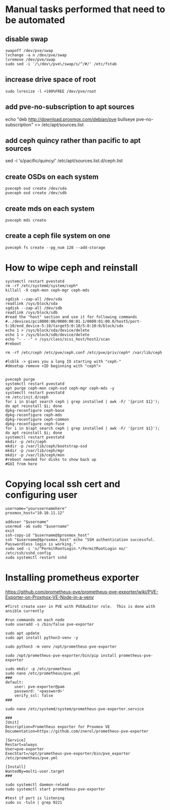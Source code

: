 # Manual tasks performed that need to be automated
## disable swap

```
swapoff /dev/pve/swap
lvchange -a n /dev/pve/swap
lvremove /dev/pve/swap
sudo sed -i '/\/dev\/pve\/swap/s/^/#/' /etc/fstab
```

## increase drive space of root
```
sudo lvresize -l +100%FREE /dev/pve/root
```
## add pve-no-subscription to apt sources
echo "deb http://download.proxmox.com/debian/pve bullseye pve-no-subscription" >> /etc/apt/sources.list

## add ceph quincy rather than pacific to apt sources
sed -i 's/pacific/quincy/' /etc/apt/sources.list.d/ceph.list

## create OSDs on each system
```
pveceph osd create /dev/sda
pveceph osd create /dev/sdb
```

## create mds on each system
```
pveceph mds create
```

## create a ceph file system on one
```
pveceph fs create --pg_num 128 --add-storage
```

# How to wipe ceph and reinstall

```
systemctl restart pvestatd
rm -rf /etc/systemd/system/ceph*
killall -9 ceph-mon ceph-mgr ceph-mds

sgdisk --zap-all /dev/sda
readlink /sys/block/sda
sgdisk --zap-all /dev/sdb
readlink /sys/block/sdb
#read the "host" section and use it for following commands
#../devices/pci0000:00/0000:00:01.1/0000:01:00.0/host5/port-5:10/end_device-5:10/target5:0:10/5:0:10:0/block/sdx
echo 1 > /sys/block/sda/device/delete
echo 1 > /sys/block/sdb/device/delete
echo "- - -" > /sys/class/scsi_host/host2/scan
#reboot

rm -rf /etc/ceph /etc/pve/ceph.conf /etc/pve/priv/ceph* /var/lib/ceph

#lsblk -> gives you a long ID starting with "ceph-"
#dmsetup remove <ID beginning with "ceph">


pveceph purge
systemctl restart pvestatd
apt purge ceph-mon ceph-osd ceph-mgr ceph-mds -y
systemctl restart pvestatd
rm /etc/init.d/ceph
for i in $(apt search ceph | grep installed | awk -F/ '{print $1}'); do apt reinstall $i; done
dpkg-reconfigure ceph-base
dpkg-reconfigure ceph-mds
dpkg-reconfigure ceph-common
dpkg-reconfigure ceph-fuse
for i in $(apt search ceph | grep installed | awk -F/ '{print $1}'); do apt reinstall $i; done
systemctl restart pvestatd
mkdir -p /etc/ceph
mkdir -p /var/lib/ceph/bootstrap-osd
mkdir -p /var/lib/ceph/mgr
mkdir -p /var/lib/ceph/mon
#reboot needed for disks to show back up
#GUI from here
```

# Copying local ssh cert and configuring user

```
username="yourusernamehere"
proxmox_host="10.10.11.12"

adduser "$username"
usermod -aG sudo "$username"
exit
ssh-copy-id "$username@$proxmox_host"
ssh "$username@$proxmox_host" echo "SSH authentication successful. Passwordless login is working."
sudo sed -i 's/^PermitRootLogin.*/PermitRootLogin no/' /etc/ssh/sshd_config
sudo systemctl restart sshd
```

# Installing prometheus exporter
https://github.com/prometheus-pve/prometheus-pve-exporter/wiki/PVE-Exporter-on-Proxmox-VE-Node-in-a-venv
```
#first create user in PVE with PVEAuditor role.  This is done with ansible currently

#run commands on each node
sudo useradd -s /bin/false pve-exporter

sudo apt update
sudo apt install python3-venv -y

sudo python3 -m venv /opt/prometheus-pve-exporter

sudo /opt/prometheus-pve-exporter/bin/pip install prometheus-pve-exporter

sudo mkdir -p /etc/prometheus
sudo nano /etc/prometheus/pve.yml
###
default:
    user: pve-exporter@pam
    password: '<password>'
    verify_ssl: false
###

sudo nano /etc/systemd/system/prometheus-pve-exporter.service

###
[Unit]
Description=Prometheus exporter for Proxmox VE
Documentation=https://github.com/znerol/prometheus-pve-exporter

[Service]
Restart=always
User=pve-exporter
ExecStart=/opt/prometheus-pve-exporter/bin/pve_exporter /etc/prometheus/pve.yml

[Install]
WantedBy=multi-user.target
###

sudo systemctl daemon-reload
sudo systemctl start prometheus-pve-exporter

#test if port is listening
sudo ss -tuln | grep 9221
```
